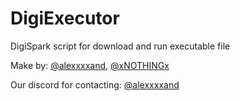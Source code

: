 # DigiExecutor
DigiSpark script for download and run executable file

Make by: [@alexxxxand](https://github.com/alexxxxand/), [@xNOTHINGx](https://github.com/alexxxxand)

Our discord for contacting: [@alexxxxand](https://discord.gg/alexxxxand)
